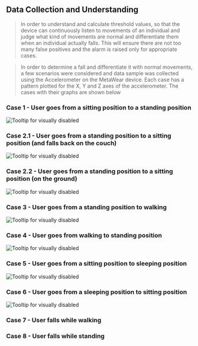 ## Data Collection and Understanding

> In order to understand and calculate threshold values, so that the device can continuously listen to movements of an individual and judge what kind of movements are normal and differentiate them when an individual actually falls. This will ensure there are not too many false positives and the alarm is raised only for appropriate cases.

> In order to determine a fall and differentiate it with normal movements, a few scenarios were considered and data sample was collected using the Accelerometer on the MetaWear device. Each case has a pattern plotted for the X, Y and Z axes of the accelerometer. The cases with their graphs are shown below

### Case 1 - User goes from a sitting position to a standing position

![Tooltip for visually disabled](./graphs/Case1.png)

### Case 2.1 - User goes from a standing position to a sitting position (and falls back on the couch)

![Tooltip for visually disabled](./graphs/Case2-1.png)

### Case 2.2 - User goes from a standing position to a sitting position (on the ground)

![Tooltip for visually disabled](./graphs/Case2-2.png)

### Case 3 - User goes from a standing position to walking

![Tooltip for visually disabled](./graphs/Case3.png)

### Case 4 - User goes from walking to standing position

![Tooltip for visually disabled](./graphs/Case4.png)

### Case 5 - User goes from a sitting position to sleeping position

![Tooltip for visually disabled](./graphs/Case5.png)

### Case 6 - User goes from a sleeping position to sitting position

![Tooltip for visually disabled](./graphs/Case6.png)

### Case 7 - User falls while walking

### Case 8 - User falls while standing
